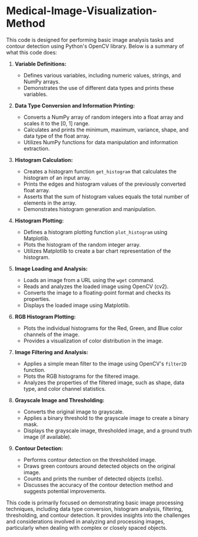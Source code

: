 # Medical-Image-Visualization-Method
This code is designed for performing basic image analysis tasks and contour detection using Python's OpenCV library. Below is a summary of what this code does:

1. **Variable Definitions:**
   - Defines various variables, including numeric values, strings, and NumPy arrays.
   - Demonstrates the use of different data types and prints these variables.

2. **Data Type Conversion and Information Printing:**
   - Converts a NumPy array of random integers into a float array and scales it to the [0, 1] range.
   - Calculates and prints the minimum, maximum, variance, shape, and data type of the float array.
   - Utilizes NumPy functions for data manipulation and information extraction.

3. **Histogram Calculation:**
   - Creates a histogram function `get_histogram` that calculates the histogram of an input array.
   - Prints the edges and histogram values of the previously converted float array.
   - Asserts that the sum of histogram values equals the total number of elements in the array.
   - Demonstrates histogram generation and manipulation.

4. **Histogram Plotting:**
   - Defines a histogram plotting function `plot_histogram` using Matplotlib.
   - Plots the histogram of the random integer array.
   - Utilizes Matplotlib to create a bar chart representation of the histogram.

5. **Image Loading and Analysis:**
   - Loads an image from a URL using the `wget` command.
   - Reads and analyzes the loaded image using OpenCV (cv2).
   - Converts the image to a floating-point format and checks its properties.
   - Displays the loaded image using Matplotlib.

6. **RGB Histogram Plotting:**
   - Plots the individual histograms for the Red, Green, and Blue color channels of the image.
   - Provides a visualization of color distribution in the image.

7. **Image Filtering and Analysis:**
   - Applies a simple mean filter to the image using OpenCV's `filter2D` function.
   - Plots the RGB histograms for the filtered image.
   - Analyzes the properties of the filtered image, such as shape, data type, and color channel statistics.

8. **Grayscale Image and Thresholding:**
   - Converts the original image to grayscale.
   - Applies a binary threshold to the grayscale image to create a binary mask.
   - Displays the grayscale image, thresholded image, and a ground truth image (if available).

9. **Contour Detection:**
   - Performs contour detection on the thresholded image.
   - Draws green contours around detected objects on the original image.
   - Counts and prints the number of detected objects (cells).
   - Discusses the accuracy of the contour detection method and suggests potential improvements.

This code is primarily focused on demonstrating basic image processing techniques, including data type conversion, histogram analysis, filtering, thresholding, and contour detection. It provides insights into the challenges and considerations involved in analyzing and processing images, particularly when dealing with complex or closely spaced objects.

